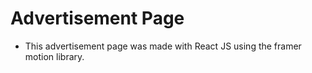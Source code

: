 # Advertisement Page
* This advertisement page was made with React JS using the framer motion library.
